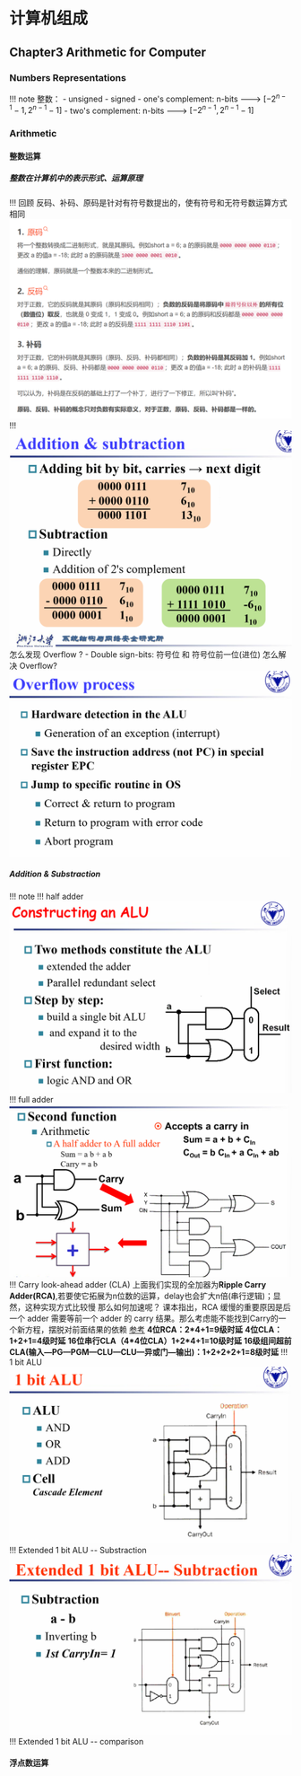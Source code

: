# 计算机组成
## Chapter3 Arithmetic for Computer

### Numbers Representations
!!! note
    整数：
    - unsigned
    - signed
    - one's complement: n-bits ---> $[-2^{n-1}-1, 2^{n-1}-1]$
    - two's complement: n-bits ---> $[-2^{n-1}, 2^{n-1}-1]$

### Arithmetic
#### 整数运算
##### 整数在计算机中的表示形式、运算原理
!!! 回顾
反码、补码、原码是针对有符号数提出的，使有符号和无符号数运算方式相同
![alt text](image-1.png)
!!! 
    ![alt text](image.png)
    怎么发现 Overflow ?
    - Double sign-bits:     符号位 和 符号位前一位(进位)
    怎么解决 Overflow?
    ![alt text](image-2.png)
##### Addition & Substraction
!!! note
    !!! half adder
    ![alt text](image-3.png)
    !!! full adder
    ![alt text](image-4.png)
    !!! Carry look-ahead adder (CLA)
    上面我们实现的全加器为**Ripple Carry Adder(RCA)**,若要使它拓展为n位数的运算，delay也会扩大n倍(串行逻辑)；显然，这种实现方式比较慢
    那么如何加速呢？
    课本指出，RCA 缓慢的重要原因是后一个 adder 需要等前一个 adder 的 carry 结果。那么考虑能不能找到Carry的一个新方程，摆脱对前面结果的依赖
    [参考](https://zhuanlan.zhihu.com/p/579055858)
    **4位RCA：2*4+1=9级时延**
    **4位CLA： 1+2+1=4级时延**
    **16位串行CLA（4\*4位CLA）1+2*4+1=10级时延**
    **16级组间超前CLA(输入—PG—PGM—CLU—CLU—异或门—输出)：1+2+2+2+1=8级时延**
    !!! 1 bit ALU
    ![alt text](image-5.png)
    !!! Extended 1 bit ALU -- Substraction
    ![alt text](image-6.png)
    !!! Extended 1 bit ALU -- comparison
#### 浮点数运算